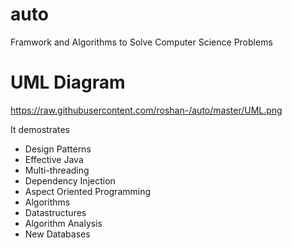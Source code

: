 auto
====

Framwork and Algorithms to Solve Computer Science Problems

UML Diagram
===========

https://raw.githubusercontent.com/roshan-/auto/master/UML.png

It demostrates

- Design Patterns
- Effective Java
- Multi-threading
- Dependency Injection
- Aspect Oriented Programming
- Algorithms
- Datastructures
- Algorithm Analysis
- New Databases
